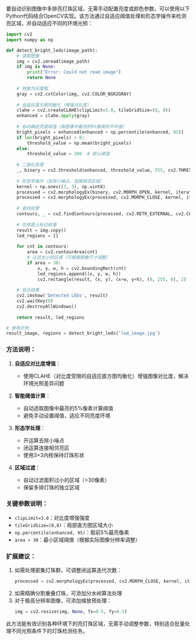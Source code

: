 要自动识别图像中多排亮灯珠区域，无需手动配置亮度或颜色参数，可以使用以下Python代码结合OpenCV实现。该方法通过自适应阈值处理和形态学操作来检测亮区域，并自动适应不同的环境光照：

```python
import cv2
import numpy as np

def detect_bright_leds(image_path):
    # 读取图像
    img = cv2.imread(image_path)
    if img is None:
        print("Error: Could not read image")
        return None
    
    # 转换为灰度图
    gray = cv2.cvtColor(img, cv2.COLOR_BGR2GRAY)
    
    # 自适应直方图均衡化（增强对比度）
    clahe = cv2.createCLAHE(clipLimit=3.0, tileGridSize=(8, 8))
    enhanced = clahe.apply(gray)
    
    # 自动确定亮度阈值（取图像中最亮的5%像素的平均值）
    bright_pixels = enhanced[enhanced > np.percentile(enhanced, 95)]
    if len(bright_pixels) > 0:
        threshold_value = np.mean(bright_pixels)
    else:
        threshold_value = 200  # 默认阈值
    
    # 二值化处理
    _, binary = cv2.threshold(enhanced, threshold_value, 255, cv2.THRESH_BINARY)
    
    # 形态学操作（去除小噪点，连接相邻区域）
    kernel = np.ones((3, 3), np.uint8)
    processed = cv2.morphologyEx(binary, cv2.MORPH_OPEN, kernel, iterations=1)
    processed = cv2.morphologyEx(processed, cv2.MORPH_CLOSE, kernel, iterations=2)
    
    # 查找轮廓
    contours, _ = cv2.findContours(processed, cv2.RETR_EXTERNAL, cv2.CHAIN_APPROX_SIMPLE)
    
    # 在原图上标记结果
    result = img.copy()
    led_regions = []
    
    for cnt in contours:
        area = cv2.contourArea(cnt)
        # 过滤太小的区域（可根据图像尺寸调整）
        if area > 30:  
            x, y, w, h = cv2.boundingRect(cnt)
            led_regions.append((x, y, w, h))
            cv2.rectangle(result, (x, y), (x+w, y+h), (0, 255, 0), 2)
    
    # 显示结果
    cv2.imshow('Detected LEDs', result)
    cv2.waitKey(0)
    cv2.destroyAllWindows()
    
    return result, led_regions

# 使用示例
result_image, regions = detect_bright_leds('led_image.jpg')
```

### 方法说明：
1. **自适应对比度增强**：
   - 使用CLAHE（对比度受限的自适应直方图均衡化）增强图像对比度，解决环境光照差异问题

2. **智能阈值计算**：
   - 自动选取图像中最亮的5%像素计算阈值
   - 避免手动设置阈值，适应不同亮度环境

3. **形态学处理**：
   - 开运算去除小噪点
   - 闭运算连接相邻亮区
   - 使用3×3内核保持灯珠形状

4. **区域过滤**：
   - 自动过滤面积过小的区域（>30像素）
   - 保留多排灯珠的独立区域

### 关键参数说明：
- `clipLimit=3.0`：对比度增强强度
- `tileGridSize=(8,8)`：局部直方图区域大小
- `np.percentile(enhanced, 95)`：取前5%最亮像素
- `area > 30`：最小区域阈值（根据实际图像分辨率调整）

### 扩展建议：
1. 如需处理密集灯珠群，可调整闭运算迭代次数：
   ```python
   processed = cv2.morphologyEx(processed, cv2.MORPH_CLOSE, kernel, iterations=3)
   ```
2. 如需精确分割重叠灯珠，可添加分水岭算法处理
3. 对于极高分辨率图像，可添加缩放预处理：
   ```python
   img = cv2.resize(img, None, fx=0.5, fy=0.5) 
   ```

此方法能有效识别各种环境下的亮灯珠区域，无需手动调整参数，特别适合批量处理不同光照条件下的灯珠检测任务。